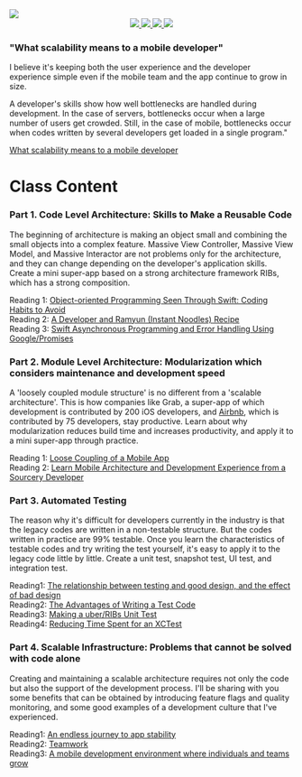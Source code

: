 <a href="https://fastcampus.co.kr/dev_red_rsj?utm_source=soojin-github&utm_medium=readme&utm_campaign=soojin">
  <img src="https://github.com/nsoojin/MiniSuperApp-en/blob/main/assets/soojin.ro-point-web.png?raw=true" />
</a>

<div align = "center">
  <a href="https://fastcampus.co.kr/dev_red_rsj?utm_source=soojin-github&utm_medium=readme&utm_campaign=soojin">
    <img src="https://img.shields.io/badge/강의-패스트캠퍼스-red?style=flat" />
  </a>
  <a href="https://soojin.ro">
    <img src="https://img.shields.io/badge/iOS개발자-노수진-orange?style=flat" />
  </a>
  <a href="https://github.com/nsoojin/MiniSuperApp-fastcampus">
    <img src="https://img.shields.io/badge/실습 프로젝트-미니슈퍼앱-378805?style=flat" />
  </a>
  <a href="https://github.com/nsoojin/MiniSuperApp-fastcampus/discussions/categories/아무-질문이나-환영합니다">
    <img src="https://img.shields.io/badge/질문-환영-ffda00?style=flat" />
  </a>
</div>

### "What scalability means to a mobile developer"

I believe it's keeping both the user experience and the developer experience simple even if the mobile team and the app continue to grow in size.

A developer's skills show how well bottlenecks are handled during development. In the case of servers, bottlenecks occur when a large number of users get crowded. Still, in the case of mobile, bottlenecks occur when codes written by several developers get loaded in a single program."

[What scalability means to a mobile developer](https://soojin.ro/blog/scalability-en)
<br>

# Class Content

### Part 1. Code Level Architecture: Skills to Make a Reusable Code

The beginning of architecture is making an object small and combining the small objects into a complex feature.
Massive View Controller, Massive View Model, and Massive Interactor are not problems only for the architecture,
and they can change depending on the developer's application skills. Create a mini super-app based on a strong architecture framework RIBs, which has a strong composition.

Reading 1: [Object-oriented Programming Seen Through Swift: Coding Habits to Avoid](https://soojin.ro/blog/solid-principles-in-swift-en)
<br>
Reading 2: [A Developer and Ramyun (Instant Noodles) Recipe](https://soojin.ro/blog/programmer-and-ramyun-en)
<br>
Reading 3: [Swift Asynchronous Programming and Error Handling Using Google/Promises](https://soojin.ro/blog/using-google-promises-swift-en)

### Part 2. Module Level Architecture: Modularization which considers maintenance and development speed

A 'loosely coupled module structure' is no different from a 'scalable architecture'. This is how companies like Grab, a super-app of which development is contributed by 200 iOS developers, and [Airbnb](https://medium.com/airbnb-engineering/designing-for-productivity-in-a-large-scale-ios-application-9376a430a0bf), which is contributed by 75 developers, stay productive. Learn about why modularization reduces build time and increases productivity, and apply it to a mini super-app through practice.

Reading 1: [Loose Coupling of a Mobile App
](https://soojin.ro/blog/loose-coupling-en)
<br>
Reading 2: [Learn Mobile Architecture and Development Experience from a Sourcery Developer](https://soojin.ro/blog/pragmatic-programmer-en)

### Part 3. Automated Testing

The reason why it's difficult for developers currently in the industry is that the legacy codes are written in a non-testable structure. But the codes written in practice are 99% testable. Once you learn the characteristics of testable codes and try writing the test yourself, it's easy to apply it to the legacy code little by little. 
Create a unit test, snapshot test, UI test, and integration test.

Reading1: [The relationship between testing and good design, and the effect of bad design](https://soojin.ro/blog/tests-and-design-en)
<br>
Reading2: [The Advantages of Writing a Test Code](https://soojin.ro/blog/writing-test-code-en)
<br>
Reading3: [Making a uber/RIBs Unit Test](https://soojin.ro/blog/unit-testing-ribs-en)
<br>
Reading4: [Reducing Time Spent for an XCTest](https://soojin.ro/blog/application-library-test-en)

### Part 4. Scalable Infrastructure: Problems that cannot be solved with code alone

Creating and maintaining a scalable architecture requires not only the code but also the support of the development process. I'll be sharing with you some benefits that can be obtained by introducing feature flags and quality monitoring, and some good examples of a development culture that I've experienced. 

Reading1: [An endless journey to app stability](https://soojin.ro/blog/journey-to-app-stability-en)
<br>
Reading2: [Teamwork](https://soojin.ro/blog/teamwork-en)
<br>
Reading3: [A mobile development environment where individuals and teams grow](https://soojin.ro/blog/mobile-platform-en)

